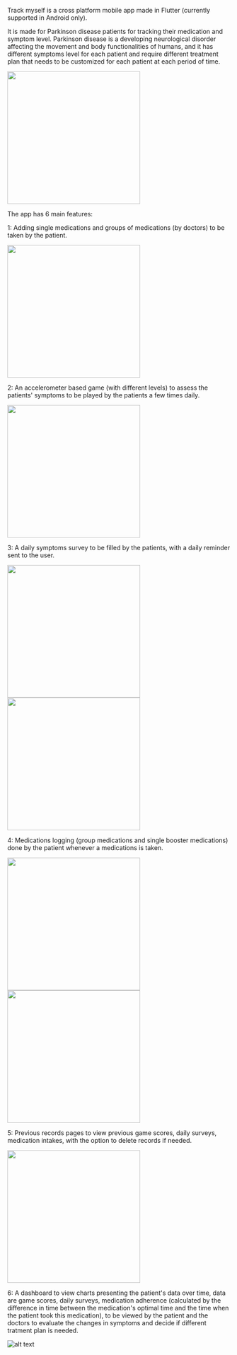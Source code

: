 Track myself is a cross platform mobile app made in Flutter (currently supported in Android only).

It is made for Parkinson disease patients for tracking their medication and symptom level. Parkinson disease is a developing neurological disorder affecting the movement and body functionalities of humans, and it has different symptoms level for each patient and require different treatment plan that needs to be customized for each patient at each period of time.


<img src="https://github.com/FadyTawfeek/track-myself-flutter-app/blob/master/Screenshot_20210315-122856.jpg" width="300">


The app has 6 main features:


1: Adding single medications and groups of medications (by doctors) to be taken by the patient.


<img src="https://github.com/FadyTawfeek/track-myself-flutter-app/blob/master/Screenshot_20210329-025043.jpg" width="300">


2: An accelerometer based game (with different levels) to assess the patients' symptoms to be played by the patients a few times daily.


<img src="https://github.com/FadyTawfeek/track-myself-flutter-app/blob/master/Screenshot_20210303-195121.jpg" width="300">



3: A daily symptoms survey to be filled by the patients, with a daily reminder sent to the user.


<img src="https://github.com/FadyTawfeek/track-myself-flutter-app/blob/master/Screenshot_20210305-001113.jpg" width="300">
<img src="https://github.com/FadyTawfeek/track-myself-flutter-app/blob/master/Screenshot_20210304-200030_One%20UI%20Home.jpg" width="300">


4: Medications logging (group medications and single booster medications) done by the patient whenever a medications is taken.


<img src="https://github.com/FadyTawfeek/track-myself-flutter-app/blob/master/Screenshot_20210305-001210.jpg" width="300">
<img src="https://github.com/FadyTawfeek/track-myself-flutter-app/blob/master/Screenshot_20210305-001226.jpg" width="300">


5: Previous records pages to view previous game scores, daily surveys, medication intakes, with the option to delete records if needed.


<img src="https://github.com/FadyTawfeek/track-myself-flutter-app/blob/master/Screenshot_20210305-133520.jpg" width="300">


6: A dashboard to view charts presenting the patient's data over time, data are game scores, daily surveys, medication adherence (calculated by the difference in time between the medication's optimal time and the time when the patient took this medication), to be viewed by the patient and the doctors to evaluate the changes in symptoms and decide if different tratment plan is needed.


![alt text](https://github.com/FadyTawfeek/track-myself-flutter-app/blob/master/screencapture-fadytawfeek-shinyapps-io-Track-Myself-2021-03-29-02_57_17.png)

